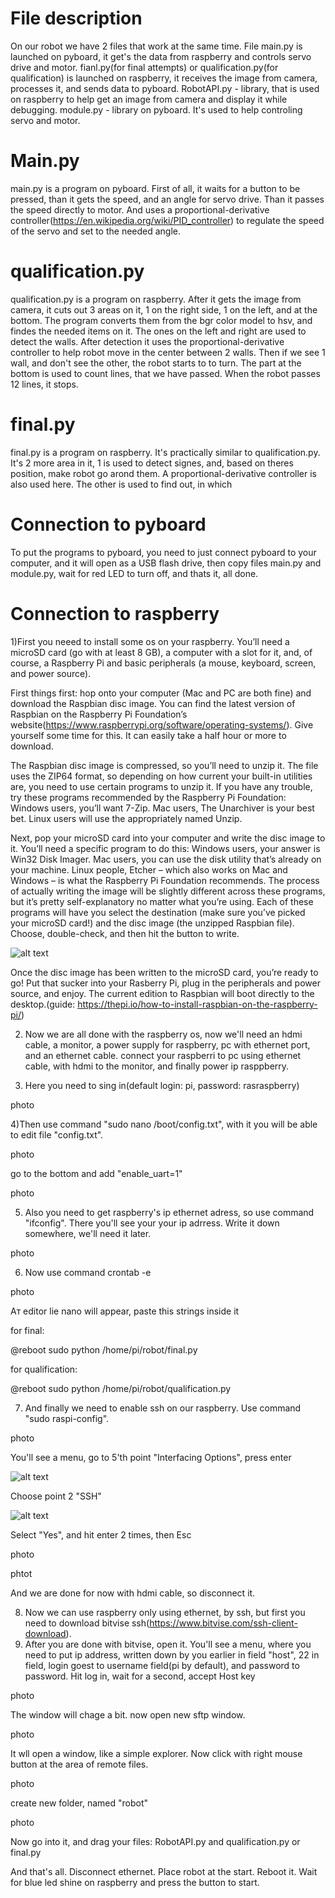 # File description

On our robot we have 2 files that work at the same time. File main.py is launched on pyboard, it get's the data from raspberry and controls servo drive and motor. fianl.py(for final attempts) or qualification.py(for qualification) is launched on raspberry, it receives the image from camera, processes it, and sends data to pyboard.
RobotAPI.py - library, that is used on raspberry to help get an image from camera and display it while debugging.
module.py - library on pyboard. It's used to help controling servo and motor.

# Main.py

main.py is a program on pyboard. First of all, it waits  for a button to be pressed, than it gets the speed, and an angle for servo drive. Than it passes the speed directly to motor. And uses a proportional-derivative controller(https://en.wikipedia.org/wiki/PID_controller) to regulate the speed of the servo and set to the needed angle. 

# qualification.py

qualification.py is a program on raspberry. After it gets the image from camera, it cuts out 3 areas on it, 1 on the right side, 1 on the left, and at the bottom. The program converts them from the bgr color model to hsv, and findes the needed items on it. The ones on the left and right are used to detect the walls. After detection it uses the proportional-derivative controller to help robot move in the center between 2 walls. Then if we see 1 wall, and don't see the other, the robot starts to to turn. The part at the bottom is used to count lines, that we have passed. When the robot passes 12 lines, it stops.

# final.py
final.py is a  program on raspberry. It's practically similar to qualification.py. It's 2 more area in it, 1 is used to detect signes, and, based on theres position, make robot go arond them. A proportional-derivative controller is also used here. The other is used to find out, in which

# Connection to pyboard

To put the programs to pyboard, you need to just connect pyboard to your computer, and it will open as a USB flash drive, then copy files main.py and module.py, wait for red LED
to turn off, and thats it, all done.

# Connection to raspberry

1)First you neeed to install some os on your raspberry. You’ll need a microSD card (go with at least 8 GB), a computer with a slot for it, and, of course, a Raspberry Pi and basic peripherals (a mouse, keyboard, screen, and power source).

First things first: hop onto your computer (Mac and PC are both fine) and download the Raspbian disc image. You can find the latest version of Raspbian on the Raspberry Pi Foundation’s website(https://www.raspberrypi.org/software/operating-systems/). Give yourself some time for this. It can easily take a half hour or more to download.

The Raspbian disc image is compressed, so you’ll need to unzip it. The file uses the ZIP64 format, so depending on how current your built-in utilities are, you need to use certain programs to unzip it. If you have any trouble, try these programs recommended by the Raspberry Pi Foundation:
Windows users, you’ll want 7-Zip.
Mac users, The Unarchiver is your best bet.
Linux users will use the appropriately named Unzip.

Next, pop your microSD card into your computer and write the disc image to it. You’ll need a specific program to do this:
Windows users, your answer is Win32 Disk Imager.
Mac users, you can use the disk utility that’s already on your machine.
Linux people, Etcher – which also works on Mac and Windows – is what the Raspberry Pi Foundation recommends.
The process of actually writing the image will be slightly different across these programs, but it’s pretty self-explanatory no matter what you’re using. Each of these programs will have you select the destination (make sure you’ve picked your microSD card!) and the disc image (the unzipped Raspbian file). Choose, double-check, and then hit the button to write.

![alt text](https://github.com/Riardon/WRO-LittleRobot/blob/98ea62df5dd35c2d285455a4992937db45a9d991/readme_photos/win32-disk-imager-raspbian.png)

Once the disc image has been written to the microSD card, you’re ready to go! Put that sucker into your Rasberry Pi, plug in the peripherals and power source, and enjoy. The current edition to Raspbian will boot directly to the desktop.(guide: https://thepi.io/how-to-install-raspbian-on-the-raspberry-pi/)

2) Now we are all done with the raspberry os, now we'll need an hdmi cable, a monitor, a power supply for raspberry, pc with ethernet port, and an ethernet cable.
connect your raspberri to pc using ethernet cable, with hdmi to the monitor, and finally power ip rasppberry.

3) Here you need to sing in(default login: pi, password: rasraspberry)

photo

4)Then use command "sudo nano /boot/config.txt", with it you will be able to edit file "config.txt".

photo

go to the bottom and add "enable_uart=1"

photo

5) Also you need to get raspberry's ip ethernet adress, so use command "ifconfig". There you'll see your your ip adrress. Write it down somewhere, we'll need it later.

photo

6) Now use command crontab -e

photo

Aт editor lie nano will appear, paste this strings inside it

for final:

@reboot sudo python /home/pi/robot/final.py

for qualification:

@reboot sudo python /home/pi/robot/qualification.py

7) And finally we need to enable ssh on our raspberry. Use command "sudo raspi-config".

photo

You'll see a menu, go to 5'th point "Interfacing Options", press enter

![alt text](https://github.com/Riardon/WRO-LittleRobot/blob/abfd8e45297dbf68f70f8a7d682ced6558985106/readme_photos/raspi-config-interfacing-options.png)

Choose point 2 "SSH"

![alt text](https://github.com/Riardon/WRO-LittleRobot/blob/abfd8e45297dbf68f70f8a7d682ced6558985106/readme_photos/raspi-config-ssh.png)

Select "Yes", and hit enter 2 times, then Esc

photo

phtot

And we are done for now with hdmi cable, so disconnect it.

8) Now we can use raspberry only using ethernet, by ssh, but first you need to download bitvise ssh(https://www.bitvise.com/ssh-client-download).
9) After you are done with bitvise, open it. You'll see a menu, where you need to put ip address, written down by you earlier in field "host", 22 in field, login goest to username field(pi by default), and password to password. Hit log in, wait for a second, accept Host key

photo

The window will chage a bit. now open new sftp window.

photo

It wll open a window, like a simple explorer. Now click with right mouse button at the area of remote files.

photo

create new folder, named "robot"

photo

Now go into it, and drag your files: RobotAPI.py and qualification.py or final.py

And that's all. Disconnect ethernet. Place robot at the start. Reboot it. Wait for blue led shine on raspberry and press the button to start.
